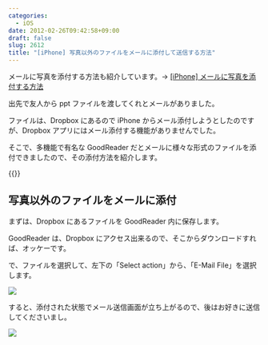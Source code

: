 ```yaml
---
categories:
  - iOS
date: 2012-02-26T09:42:58+09:00
draft: false
slug: 2612
title: "[iPhone] 写真以外のファイルをメールに添付して送信する方法"
---
```


メールに写真を添付する方法も紹介しています。→ [[iPhone] メールに写真を添付する方法 ](http://rakuishi.com/archives/3475/)

出先で友人から ppt ファイルを渡してくれとメールがありました。

ファイルは、Dropbox にあるので iPhone からメール添付しようとしたのですが、Dropbox アプリにはメール添付する機能がありませんでした。

そこで、多機能で有名な GoodReader だとメールに様々な形式のファイルを添付できましたので、その添付方法を紹介します。

{{<app id="306277111" title="GoodReader for iPhone 3.14.1（￥450）" src="https://a5.mzstatic.com/us/r1000/074/Purple/34/da/60/mzl.ohbsfmho.100x100-75.png">}}

## 写真以外のファイルをメールに添付

まずは、Dropbox にあるファイルを GoodReader 内に保存します。

GoodReader は、Dropbox にアクセス出来るので、そこからダウンロードすれば、オッケーです。

で、ファイルを選択して、左下の「Select action」から、「E-Mail File」を選択します。

![](/images/2012/02/2612_1.jpg)

すると、添付された状態でメール送信画面が立ち上がるので、後はお好きに送信してくださいまし。

![](/images/2012/02/2612_2.jpg)
